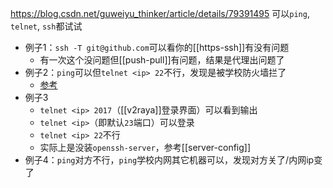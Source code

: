 https://blog.csdn.net/guweiyu_thinker/article/details/79391495
可以`ping`, `telnet`, `ssh`都试试
- 例子1：`ssh -T git@github.com`可以看你的[[https-ssh]]有没有问题
  - 有一次这个没问题但[[push-pull]]有问题，结果是代理出问题了
- 例子2：`ping`可以但`telnet <ip> 22`不行，发现是被学校防火墙拦了
  - [参考](https://bobcares.com/blog/telnet-connection-refused-by-remote-host/)
- 例子3
  - `telnet <ip> 2017`（[[v2raya]]登录界面）可以看到输出
  - `telnet <ip>`（即默认`23`端口）可以登录
  - `telnet <ip> 22`不行
  - 实际上是没装`openssh-server`，参考[[server-config]]
- 例子4：`ping`对方不行，`ping`学校内网其它机器可以，发现对方关了/内网ip变了